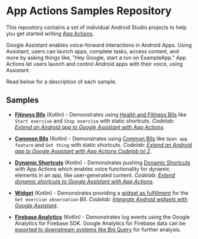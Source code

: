 App Actions Samples Repository
==============================

This repository contains a set of individual Android Studio projects to help you get started writing [App Actions](https://developer.android.com/guide/app-actions/overview).

Google Assistant enables voice-forward interactions in Android Apps. Using Assistant, users can launch apps, complete tasks, access content, and more by asking things like, "Hey Google, start a run on ExampleApp." App Actions let users launch and control Android apps with their voice, using Assistant.

Read below for a description of each sample.

Samples
-------

* **[Fitiness BIIs](fitiness-biis)** (Kotlin) - Demonstrates using [Health and Fitiness BIIs](https://developer.android.com/reference/app-actions/built-in-intents/health-and-fitness) like `Start exercise` and `Stop exercise` with static shortcuts. _Codelab: [Extend an Android app to Google Assistant with App Actions](https://codelabs.developers.google.com/codelabs/appactions)_.

* **[Common BIIs](common-biis)** (Kotlin) - Demonstrates using [Common BIIs](https://developer.android.com/reference/app-actions/built-in-intents/common) like `Open app feature` and `Get thing` with static shortcuts. _Codelab: [Extend an Android app to Google Assistant with App Actions Codelab lvl 2](https://codelabs.developers.google.com/codelabs/appactions-2)_.

* **[Dynamic Shortcuts](dynamic-shortcuts)** (Kotlin) - Demonstrates pushing [Dynamic Shortcuts](https://developer.android.com/guide/app-actions/dynamic-shortcuts) with App Actions which enables voice functionality for dynamic elements in an app, like user-generated content. _Codelab: [Extend dynamic shortcuts to Google Assistant with App Actions](https://codelabs.developers.google.com/codelabs/appactions-dynamic-shortcuts)_.

* **[Widget](widget)** (Kotlin) - Demonstrates providing a [widget as fulfillment](https://developer.android.com/guide/app-actions/widgets) for the `Get exercise observation` BII. _Codelab: [Integrate Android widgets with Google Assistant](https://codelabs.developers.google.com/codelabs/appactions-widgets)_.

* **[Firebase Analytics](firebase-analytics)** (Kotlin) - Demonstrates log events using the Google Analytics for Firebase SDK. Google Analytics for Firebase data can be [exported to downstream systems like Big Query](https://firebase.google.com/docs/projects/bigquery-export) for further analysis.